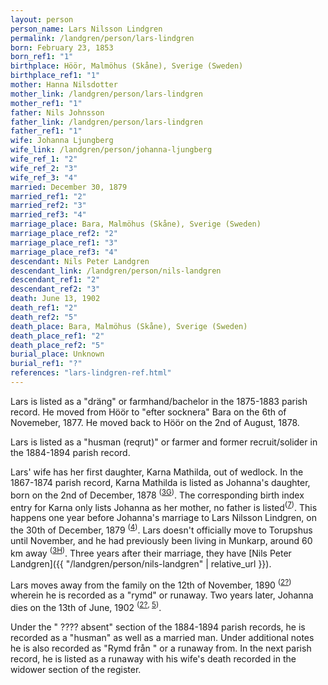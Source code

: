 ```yaml
---
layout: person
person_name: Lars Nilsson Lindgren
permalink: /landgren/person/lars-lindgren
born: February 23, 1853
born_ref1: "1"
birthplace: Höör, Malmöhus (Skåne), Sverige (Sweden)
birthplace_ref1: "1"
mother: Hanna Nilsdotter
mother_link: /landgren/person/lars-lindgren
mother_ref1: "1"
father: Nils Johnsson
father_link: /landgren/person/lars-lindgren
father_ref1: "1"
wife: Johanna Ljungberg
wife_link: /landgren/person/johanna-ljungberg
wife_ref_1: "2"
wife_ref_2: "3"
wife_ref_3: "4"
married: December 30, 1879
married_ref1: "2"
married_ref2: "3"
married_ref3: "4"
marriage_place: Bara, Malmöhus (Skåne), Sverige (Sweden)
marriage_place_ref2: "2"
marriage_place_ref1: "3"
marriage_place_ref3: "4"
descendant: Nils Peter Landgren
descendant_link: /landgren/person/nils-landgren
descendant_ref1: "2"
descendant_ref2: "3"
death: June 13, 1902
death_ref1: "2"
death_ref2: "5"
death_place: Bara, Malmöhus (Skåne), Sverige (Sweden)
death_place_ref1: "2"
death_place_ref2: "5"
burial_place: Unknown
burial_ref1: "?"
references: "lars-lindgren-ref.html"
---
```


Lars is listed as a "dräng" or farmhand/bachelor in the 1875-1883 parish record. He moved from Höör to "efter socknera" Bara on the 6th of Novemeber, 1877. He moved back to Höör on the 2nd of August, 1878.

Lars is listed as a "husman (reqrut)" or farmer and former recruit/solider in the 1884-1894 parish record.


Lars' wife has her first daughter, Karna Mathilda, out of wedlock. In the 1867-1874 parish record, Karna Mathilda is listed as Johanna's daughter, born on the 2nd of December, 1878 <sup>([3G](#3G))</sup>. The corresponding birth index entry for Karna only lists Johanna as her mother, no father is listed<sup>([7](#7))</sup>. This happens one year before Johanna's marriage to Lars Nilsson Lindgren, on the 30th of December, 1879 <sup>([4](#4))</sup>. Lars doesn't officially move to Torupshus until November, and he had previously been living in Munkarp, around 60 km away <sup>([3H](#3H))</sup>. Three years after their marriage, they have [Nils Peter Landgren]({{ "/landgren/person/nils-landgren" | relative_url }}).

Lars moves away from the family on the 12th of November, 1890 <sup>([2?](#2?))</sup> wherein he is recorded as a "rymd" or runaway. Two years later, Johanna dies on the 13th of June, 1902 <sup>([2?](#2?), [5](#5))</sup>.

Under the " ???? absent" section of the 1884-1894 parish records, he is recorded as a "husman" as well as a married man. Under additional notes he is also recorded as "Rymd från " or a runaway from. In the next parish record, he is listed as a runaway with his wife's death recorded in the widower section of the register.
